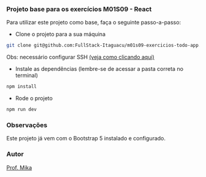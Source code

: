 ### Projeto base para os exercícios M01S09 - React

Para utilizar este projeto como base, faça o seguinte passo-a-passo:

- Clone o projeto para a sua máquina

```bash
git clone git@github.com:FullStack-Itaguacu/m01s09-exercicios-todo-app.git .
```

Obs: necessário configurar SSH [(veja como clicando aqui)](https://www.youtube.com/watch?v=n-H1eFSsugo)

- Instale as dependências (lembre-se de acessar a pasta correta no terminal)

```bash
npm install
```

- Rode o projeto

```bash
npm run dev
```

### Observações

Este projeto já vem com o Bootstrap 5 instalado e configurado.

### Autor

[Prof. Mika](https://www.linkedin.com/in/michaelnsc/)
